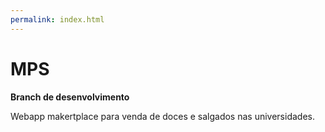 ```yaml
---
permalink: index.html
---
```


# MPS
**Branch de desenvolvimento**

Webapp makertplace para venda de doces e salgados nas universidades.
